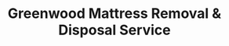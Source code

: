---
layout: location.njk
title: Greenwood Mattress Removal & Disposal Service
description: Indianapolis suburb family-focused mattress removal with 1M+ mattresses recycled nationwide. Next-day pickup  Skip Best Way Disposal bulk scheduling - professional service for growing suburban families.
permalink: /mattress-removal/indiana/indianapolis/greenwood/
city: Greenwood
state: Indiana
stateSlug: indiana
tier: 2
coordinates:
  lat: 39.6133
  lng: -86.1067
pricing:
  startingPrice: 125
  single: 125
  queen: 155
  king: 180
  boxSpring: 30
neighborhoods:
  - name: Downtown Greenwood
    zipCodes: [46142, 46143]
  - name: Old Town Greenwood
    zipCodes: [46142]
  - name: Greenwood Park Mall Area
    zipCodes: [46142]
  - name: White River Township
    zipCodes: [46142, 46143]
  - name: Stones Crossing
    zipCodes: [46143]
  - name: Greenwood Village
    zipCodes: [46142]
  - name: Surina
    zipCodes: [46143]
  - name: Bluff Creek
    zipCodes: [46143]
  - name: Worthington Hills
    zipCodes: [46142]
  - name: Liberty Creek
    zipCodes: [46143]
  - name: Freedom Springs
    zipCodes: [46143]
  - name: Eagles Nest
    zipCodes: [46143]
  - name: Westside
    zipCodes: [46142]
  - name: Eastside
    zipCodes: [46143]
  - name: Southside
    zipCodes: [46143]
  - name: Northside
    zipCodes: [46142]
  - name: Craig Park
    zipCodes: [46142]
  - name: Smock Golf Course Area
    zipCodes: [46142]
  - name: Center Grove
    zipCodes: [46143]
  - name: Fry Road Corridor
    zipCodes: [46142]
zipCodes: [46142, 46143]
recyclingPartners:
  - Best Way Disposal
  - Johnson County Recycling
  - Indiana Mattress Recycling
localRegulations: "Our service eliminates Best Way Disposal's bulk item coordination requirements and drop-off facility limitations. While city bulk pickup requires proof of residency, specific drop-off windows, and transportation to Fry Road facility, we provide immediate next-day removal with guaranteed recycling and no coordination needed."
nearbyCities:
  - name: Indianapolis
    slug: indianapolis
    distance: 18
    isSuburb: false
  - name: Carmel
    slug: carmel
    distance: 28
    isSuburb: true
  - name: Fishers
    slug: fishers
    distance: 32
    isSuburb: true
  - name: Lawrence
    slug: lawrence
    distance: 25
    isSuburb: true
  - name: Noblesville
    slug: noblesville
    distance: 35
    isSuburb: true
reviews:
  count: 389
  featured:
    - text: "Perfect timing for our bedroom upgrade! With three kids, we needed the old mattresses gone fast. They handled everything including the bunk bed frame removal. Great suburban family service."
      author: "Michelle D."
      neighborhood: "Stones Crossing"
    - text: "Moving from apartment to our first house in Greenwood. They coordinated pickup at both locations and handled the tight staircases at the old place. Professional team, fair pricing."
      author: "James R."
      neighborhood: "Greenwood Village"
    - text: "Elderly parents needed help with a king mattress removal. Team was respectful, careful in the house, and explained everything clearly. Much easier than dealing with city drop-off requirements."
      author: "Susan K."
      neighborhood: "White River Township"
faqs:
  - question: "Do you handle suburban family moves and bedroom upgrades?"
    answer: "Yes, Greenwood's growing suburban families often upgrade bedrooms for expanding households. We coordinate multiple mattress pickups, work around moving schedules, and handle everything from toddler beds to king mattresses efficiently."
  - question: "How is your service different from Best Way Disposal bulk pickup?"
    answer: "We eliminate drop-off facility requirements and residency documentation. While Best Way requires transportation to the Fry Road facility with proof of trash service, we provide immediate next-day pickup with guaranteed recycling and no paperwork needed."
  - question: "Can you handle tight suburban access challenges?"
    answer: "Absolutely. Greenwood's newer suburban developments often have narrow staircases, tight turns, and HOA restrictions. Our team is experienced with suburban home layouts and coordinates with homeowners to ensure efficient removal."
  - question: "What's included in your $125 starting price?"
    answer: "Complete mattress removal from your Greenwood home, professional transport, and 100% recycling. Additional charges only for stairs ($10/flight) or extended carries over 75 feet from our truck."
  - question: "Do you really recycle every mattress from Greenwood?"
    answer: "Yes, 100% guaranteed. We've recycled over 1 million mattresses nationwide. Your Greenwood mattress goes to certified facilities where springs become construction steel, foam becomes carpet padding, and fabrics get recycled into new textiles."
  - question: "How quickly can you schedule pickup in Greenwood?"
    answer: "Next-day service is standard throughout Greenwood. Book online in 60 seconds or call (720) 263-6094. Most pickups can be arranged within 24 hours, often same-day depending on availability."
  - question: "Can you work around family schedules and HOA requirements?"
    answer: "Yes, we understand suburban family scheduling challenges and HOA guidelines. We offer flexible timing including evenings and weekends, and ensure service complies with neighborhood association requirements."
  - question: "Do you serve both Greenwood ZIP codes?"
    answer: "Yes, we provide consistent professional service throughout all Greenwood ZIP codes (46142 and 46143) with next-day availability and standard pricing across all neighborhoods."
schema:
  "@context": "https://schema.org"
  "@type": "LocalBusiness"
  "name": "A Bedder World Greenwood"
  "address":
    "@type": "PostalAddress"
    "addressLocality": "Greenwood"
    "addressRegion": "Indiana"
    "addressCountry": "US"
  "geo":
    "@type": "GeoCoordinates"
    "latitude": 39.6133
    "longitude": -86.1067
  "telephone": "720-263-6094"
  "priceRange": "$125-$180"
  "serviceArea": "Greenwood, Indiana"
  "aggregateRating":
    "@type": "AggregateRating"
    "ratingValue": "4.9"
    "reviewCount": "389"
pageContent:
  heroDescription: "Professional mattress removal in Greenwood with over 1 million mattresses recycled nationwide. Next-day pickup service for suburban families, growing households, and residents throughout Johnson County's premier community. Family-focused service for bedroom upgrades and moving situations."
  aboutService: |
    <p>Greenwood's rapid suburban growth from a small town of 7,200 in 1960 to today's thriving community of 64,000+ creates unique mattress removal challenges our family-focused team handles daily. Growing families upgrading from toddler beds to twin beds, teens moving to queen mattresses, and new homeowners furnishing larger bedrooms all need reliable service that works around busy family schedules.</p>
    
    <p>Johnson County's premier suburb combines newer residential developments with established neighborhoods, creating varied access challenges from tight staircases in townhomes to multi-level suburban houses. Our experience with Greenwood's diverse housing styles means efficient service whether you're in downtown apartments, Stones Crossing developments, or White River Township homes.</p>
    
    <p>Every Greenwood mattress removal contributes to our 1+ million recycled nationwide. Rather than requiring transportation to the city's Fry Road drop-off facility with residency documentation, your old mattress becomes construction materials, padding, and textiles through our certified recycling process that supports both local and national sustainability.</p>
  serviceAreasIntro: "We serve all Greenwood neighborhoods with family-focused mattress removal, from established areas to new suburban developments:"
  regulationsCompliance: "Skip Greenwood's bulk pickup drop-off requirements entirely. While Best Way Disposal requires proof of residency, transportation to the Fry Road facility behind Fire Station 92, and specific operating windows, we provide immediate next-day removal with guaranteed recycling. No facility trips, no documentation needed, no seasonal restrictions."
  environmentalImpact: |
    <p>Greenwood families choose our service for reliable mattress recycling that supports both community growth and environmental responsibility. Every pickup contributes to our 1+ million mattresses recycled nationwide, keeping beds out of Johnson County landfills while supporting the area's sustainable development.</p>
    
    <p>Our certified recycling process transforms Greenwood mattresses into valuable materials - steel springs become construction materials perfect for the area's ongoing residential development, foam becomes carpet padding, and fabrics enter textile manufacturing. This approach supports Greenwood's continued growth through responsible material reuse.</p>
    
    <p>From established families to new residents, all Greenwood customers benefit from guaranteed recycling that keeps mattress materials productive instead of occupying regional landfill space, supporting the community's commitment to responsible growth and environmental stewardship.</p>
  howItWorksScheduling: "Book online in 60 seconds or call (720) 263-6094 to schedule your Greenwood pickup. We offer family-friendly timing including evenings and weekend appointments to accommodate busy suburban schedules and family activities."
  howItWorksService: "Our experienced team handles Greenwood's suburban challenges - navigating neighborhood layouts, coordinating with busy family schedules, working around moving situations, and ensuring service meets HOA requirements while providing efficient mattress removal throughout the community."
  howItWorksDisposal: "Your Greenwood mattress gets 100% recycled at certified facilities. Springs become construction steel, foam becomes carpet padding, fabrics get processed into new textiles. Every pickup supports our mission of keeping mattresses out of landfills nationwide."
  sidebarStats:
    mattressesRemoved: "2,847"
---